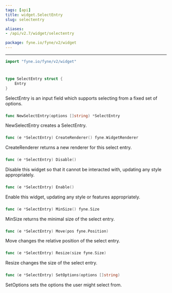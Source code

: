 ```yaml
---
tags: [api]
title: widget.SelectEntry
slug: selectentry

aliases:
- /api/v2.7/widget/selectentry

package: fyne.io/fyne/v2/widget
---
```



---
```go
import "fyne.io/fyne/v2/widget"
```

#

###

```go
type SelectEntry struct {
	Entry
}
```

SelectEntry is an input field which supports selecting from a fixed set of options.

###

```go
func NewSelectEntry(options []string) *SelectEntry
```
NewSelectEntry creates a SelectEntry.

###

```go
func (e *SelectEntry) CreateRenderer() fyne.WidgetRenderer
```
CreateRenderer returns a new renderer for this select entry.

###

```go
func (e *SelectEntry) Disable()
```
Disable this widget so that it cannot be interacted with, updating any style appropriately.

###

```go
func (e *SelectEntry) Enable()
```
Enable this widget, updating any style or features appropriately.

###

```go
func (e *SelectEntry) MinSize() fyne.Size
```
MinSize returns the minimal size of the select entry.

###

```go
func (e *SelectEntry) Move(pos fyne.Position)
```
Move changes the relative position of the select entry.

###

```go
func (e *SelectEntry) Resize(size fyne.Size)
```
Resize changes the size of the select entry.

###

```go
func (e *SelectEntry) SetOptions(options []string)
```
SetOptions sets the options the user might select from.
